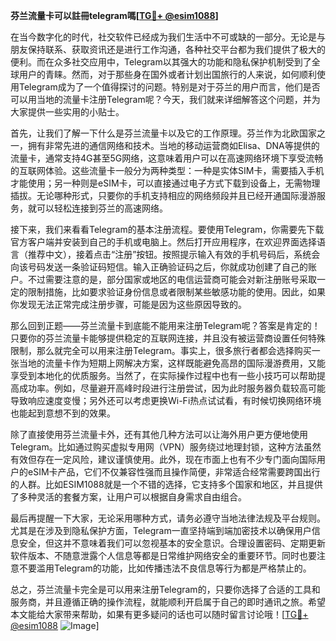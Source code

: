 **芬兰流量卡可以註冊telegram嗎[[TG💪+ @esim1088](https://t.me/s/esim1088)]**

在当今数字化的时代，社交软件已经成为我们生活中不可或缺的一部分。无论是与朋友保持联系、获取资讯还是进行工作沟通，各种社交平台都为我们提供了极大的便利。而在众多社交应用中，Telegram以其强大的功能和隐私保护机制受到了全球用户的青睐。然而，对于那些身在国外或者计划出国旅行的人来说，如何顺利使用Telegram成为了一个值得探讨的问题。特别是对于芬兰的用户而言，他们是否可以用当地的流量卡注册Telegram呢？今天，我们就来详细解答这个问题，并为大家提供一些实用的小贴士。

首先，让我们了解一下什么是芬兰流量卡以及它的工作原理。芬兰作为北欧国家之一，拥有非常先进的通信网络和技术。当地的移动运营商如Elisa、DNA等提供的流量卡，通常支持4G甚至5G网络，这意味着用户可以在高速网络环境下享受流畅的互联网体验。这些流量卡一般分为两种类型：一种是实体SIM卡，需要插入手机才能使用；另一种则是eSIM卡，可以直接通过电子方式下载到设备上，无需物理插拔。无论哪种形式，只要你的手机支持相应的网络频段并且已经开通国际漫游服务，就可以轻松连接到芬兰的高速网络。

接下来，我们来看看Telegram的基本注册流程。要使用Telegram，你需要先下载官方客户端并安装到自己的手机或电脑上。然后打开应用程序，在欢迎界面选择语言（推荐中文），接着点击“注册”按钮。按照提示输入有效的手机号码后，系统会向该号码发送一条验证码短信。输入正确验证码之后，你就成功创建了自己的账户。不过需要注意的是，部分国家或地区的电信运营商可能会对新注册账号采取一定的限制措施，比如要求验证身份信息或者限制某些敏感功能的使用。因此，如果你发现无法正常完成注册步骤，可能是因为这些原因导致的。

那么回到正题——芬兰流量卡到底能不能用来注册Telegram呢？答案是肯定的！只要你的芬兰流量卡能够提供稳定的互联网连接，并且没有被运营商设置任何特殊限制，那么就完全可以用来注册Telegram。事实上，很多旅行者都会选择购买一张当地的流量卡作为短期上网解决方案，这样既能避免高昂的国际漫游费用，又能享受到本地化的优质服务。当然了，在实际操作过程中也有一些小技巧可以帮助提高成功率。例如，尽量避开高峰时段进行注册尝试，因为此时服务器负载较高可能导致响应速度变慢；另外还可以考虑更换Wi-Fi热点试试看，有时候切换网络环境也能起到意想不到的效果。

除了直接使用芬兰流量卡外，还有其他几种方法可以让海外用户更方便地使用Telegram。比如通过购买虚拟专用网（VPN）服务绕过地理封锁，这种方法虽然有效但存在一定风险，建议谨慎使用。此外，现在市面上也有不少专门面向国际用户的eSIM卡产品，它们不仅兼容性强而且操作简便，非常适合经常需要跨国出行的人群。比如ESIM1088就是一个不错的选择，它支持多个国家和地区，并且提供了多种灵活的套餐方案，让用户可以根据自身需求自由组合。

最后再提醒一下大家，无论采用哪种方式，请务必遵守当地法律法规及平台规则。尤其是在涉及到隐私保护方面，Telegram一直坚持端到端加密技术以确保用户信息安全，但这并不意味着我们可以忽视基本的安全意识。合理设置密码、定期更新软件版本、不随意泄露个人信息等都是日常维护网络安全的重要环节。同时也要注意不要滥用Telegram的功能，比如传播违法不良信息等行为都是严格禁止的。

总之，芬兰流量卡完全是可以用来注册Telegram的，只要你选择了合适的工具和服务商，并且遵循正确的操作流程，就能顺利开启属于自己的即时通讯之旅。希望本文能给大家带来帮助，如果有更多疑问的话也可以随时留言讨论哦！[[TG💪+ @esim1088](https://t.me/s/esim1088) ![Image](https://i.postimg.cc/4NQfJmqS/Snipaste-2025-05-13-00-14-12.png)]